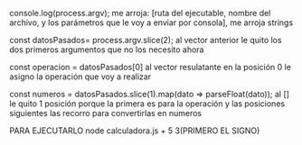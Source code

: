 console.log(process.argv); me arroja: [ruta del ejecutable, nombre del archivo, y los parámetros que le voy a enviar por consola], me arroja strings

const datosPasados= process.argv.slice(2); al vector anterior le quito los dos primeros argumentos que no los necesito ahora

const operacion = datosPasados[0] al vector resulatante en la posición 0 le asigno la operación que voy a realizar

const numeros = datosPasados.slice(1).map(dato => parseFloat(dato)); al [] le quito 1 posición porque la primera es para la operación y las posiciones siguientes las recorro para convertirlas en numeros

PARA EJECUTARLO node calculadora.js + 5  3(PRIMERO EL SIGNO)